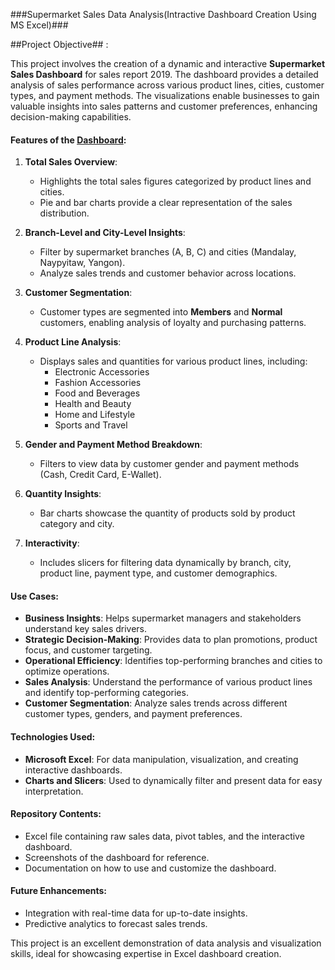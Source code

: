
###Supermarket Sales Data Analysis(Intractive Dashboard Creation Using MS Excel)###

##Project Objective## :
  
This project involves the creation of a dynamic and interactive **Supermarket Sales Dashboard** for sales report 2019. The dashboard provides a detailed analysis of sales performance across various product lines, cities, customer types, and payment methods. The visualizations enable businesses to gain valuable insights into sales patterns and customer preferences, enhancing decision-making capabilities.


#### Features of the <a href='https://github.com/Vidhuneyy/Supermarket_Sales_Analysis-Dashboard/blob/main/Dashboard%20Output.png'>Dashboard</a>:
1. **Total Sales Overview**:
   - Highlights the total sales figures categorized by product lines and cities.
   - Pie and bar charts provide a clear representation of the sales distribution.

2. **Branch-Level and City-Level Insights**:
   - Filter by supermarket branches (A, B, C) and cities (Mandalay, Naypyitaw, Yangon).
   - Analyze sales trends and customer behavior across locations.

3. **Customer Segmentation**:
   - Customer types are segmented into **Members** and **Normal** customers, enabling analysis of loyalty and purchasing patterns.

4. **Product Line Analysis**:
   - Displays sales and quantities for various product lines, including:
     - Electronic Accessories
     - Fashion Accessories
     - Food and Beverages
     - Health and Beauty
     - Home and Lifestyle
     - Sports and Travel

5. **Gender and Payment Method Breakdown**:
   - Filters to view data by customer gender and payment methods (Cash, Credit Card, E-Wallet).

6. **Quantity Insights**:
   - Bar charts showcase the quantity of products sold by product category and city.

7. **Interactivity**:
   - Includes slicers for filtering data dynamically by branch, city, product line, payment type, and customer demographics.

#### Use Cases:
- **Business Insights**: Helps supermarket managers and stakeholders understand key sales drivers.
- **Strategic Decision-Making**: Provides data to plan promotions, product focus, and customer targeting.
- **Operational Efficiency**: Identifies top-performing branches and cities to optimize operations.
- **Sales Analysis**: Understand the performance of various product lines and identify top-performing categories.
- **Customer Segmentation**: Analyze sales trends across different customer types, genders, and payment preferences.

#### Technologies Used:
- **Microsoft Excel**: For data manipulation, visualization, and creating interactive dashboards.
- **Charts and Slicers**: Used to dynamically filter and present data for easy interpretation.

#### Repository Contents:
- Excel file containing raw sales data, pivot tables, and the interactive dashboard.
- Screenshots of the dashboard for reference.
- Documentation on how to use and customize the dashboard.

#### Future Enhancements:
- Integration with real-time data for up-to-date insights.
- Predictive analytics to forecast sales trends.

This project is an excellent demonstration of data analysis and visualization skills, ideal for showcasing expertise in Excel dashboard creation.
